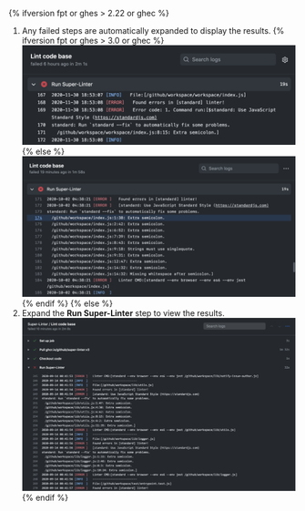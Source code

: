 {% ifversion fpt or ghes > 2.22 or ghec %}
1. Any failed steps are automatically expanded to display the results.
   {% ifversion fpt or ghes > 3.0 or ghec %}
   ![Super linter workflow results](/assets/images/help/repository/super-linter-workflow-results-updated-2.png){% else %}
   ![Super linter workflow results](/assets/images/help/repository/super-linter-workflow-results-updated.png){% endif %}
{% else %}
1. Expand the **Run Super-Linter** step to view the results.
   ![Super linter workflow results](/assets/images/help/repository/super-linter-workflow-results.png)
{% endif %}
